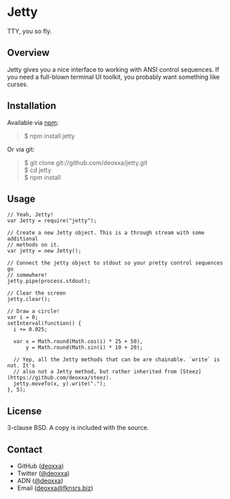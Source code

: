 Jetty
=====

TTY, you so fly.

Overview
--------

Jetty gives you a nice interface to working with ANSI control sequences. If you
need a full-blown terminal UI toolkit, you probably want something like curses.

Installation
------------

Available via [npm](http://npmjs.org/):

> $ npm install jetty

Or via git:

> $ git clone git://github.com/deoxxa/jetty.git  
> $ cd jetty  
> $ npm install  

Usage
-----

```
// Yeah, Jetty!
var Jetty = require("jetty");

// Create a new Jetty object. This is a through stream with some additional
// methods on it.
var jetty = new Jetty();

// Connect the jetty object to stdout so your pretty control sequences go
// somewhere!
jetty.pipe(process.stdout);

// Clear the screen
jetty.clear();

// Draw a circle!
var i = 0;
setInterval(function() {
  i += 0.025;

  var x = Math.round(Math.cos(i) * 25 + 50),
      y = Math.round(Math.sin(i) * 10 + 20);

  // Yep, all the Jetty methods that can be are chainable. `write` is not. It's
  // also not a Jetty method, but rather inherited from [Steez](https://github.com/deoxxa/steez).
  jetty.moveTo(x, y).write(".");
}, 5);
```

License
-------

3-clause BSD. A copy is included with the source.

Contact
-------

* GitHub ([deoxxa](http://github.com/deoxxa))
* Twitter ([@deoxxa](http://twitter.com/deoxxa))
* ADN ([@deoxxa](https://alpha.app.net/deoxxa))
* Email ([deoxxa@fknsrs.biz](mailto:deoxxa@fknsrs.biz))
